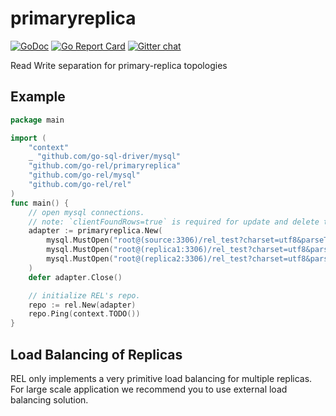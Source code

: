 # primaryreplica

[![GoDoc](https://godoc.org/github.com/go-rel/primaryreplica?status.svg)](https://pkg.go.dev/github.com/go-rel/primaryreplica)
[![Go Report Card](https://goreportcard.com/badge/github.com/go-rel/primaryreplica)](https://goreportcard.com/report/github.com/go-rel/primaryreplica)
[![Gitter chat](https://badges.gitter.im/go-rel/rel.png)](https://gitter.im/go-rel/rel)
<!-- [![Test](https://github.com/go-rel/mysql/actions/workflows/test.yml/badge.svg?branch=main)](https://github.com/go-rel/mysql/actions/workflows/test.yml) -->
<!-- [![codecov](https://codecov.io/gh/go-rel/mysql/branch/main/graph/badge.svg?token=56qOCsVPJF)](https://codecov.io/gh/go-rel/mysql) -->

Read Write separation for primary-replica topologies

## Example

```go
package main

import (
	"context"
	_ "github.com/go-sql-driver/mysql"
	"github.com/go-rel/primaryreplica"
	"github.com/go-rel/mysql"
	"github.com/go-rel/rel"
)
func main() {
	// open mysql connections.
	// note: `clientFoundRows=true` is required for update and delete to works correctly.
	adapter := primaryreplica.New(
		mysql.MustOpen("root@(source:3306)/rel_test?charset=utf8&parseTime=True&loc=Local"),
		mysql.MustOpen("root@(replica1:3306)/rel_test?charset=utf8&parseTime=True&loc=Local"),
		mysql.MustOpen("root@(replica2:3306)/rel_test?charset=utf8&parseTime=True&loc=Local"),
	)
	defer adapter.Close()

	// initialize REL's repo.
	repo := rel.New(adapter)
	repo.Ping(context.TODO())
}
```

## Load Balancing of Replicas

REL only implements a very primitive load balancing for multiple replicas.
For large scale application we recommend you to use external load balancing solution.
